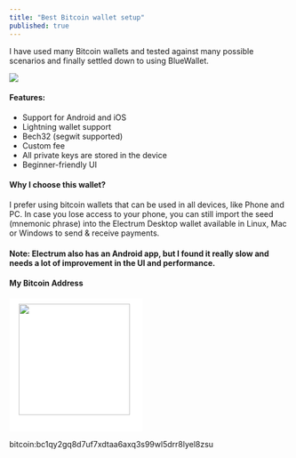 ```yaml
---
title: "Best Bitcoin wallet setup"
published: true
---
```



I have used many Bitcoin wallets and tested against many possible scenarios and finally settled down to using BlueWallet.

<a href="https://bluewallet.io/" target="_blank"><img src="https://bluewallet.io/img/logo-bluewallet.svg" /></a>

#### Features:
 - Support for Android and iOS
 - Lightning wallet support
 - Bech32 (segwit supported)
 - Custom fee
 - All private keys are stored in the device
 - Beginner-friendly UI

#### Why I choose this wallet?
I prefer using bitcoin wallets that can be used in all devices, like Phone and PC.
In case you lose access to your phone, you can still import the seed (mnemonic phrase) into the Electrum Desktop wallet available in Linux, Mac or Windows to send & receive payments.

#### Note: Electrum also has an Android app, but I found it really slow and needs a lot of improvement in the UI and performance.


#### My Bitcoin Address

<div style="background-color: white; width: 240px; height: 240px">
  <img src="{{ "/assets/bitcoin-address.png" }}" height="200" style="margin-left: 17px; margin-top: 10px;"/>
</div>

bitcoin:bc1qy2gq8d7uf7xdtaa6axq3s99wl5drr8lyel8zsu
